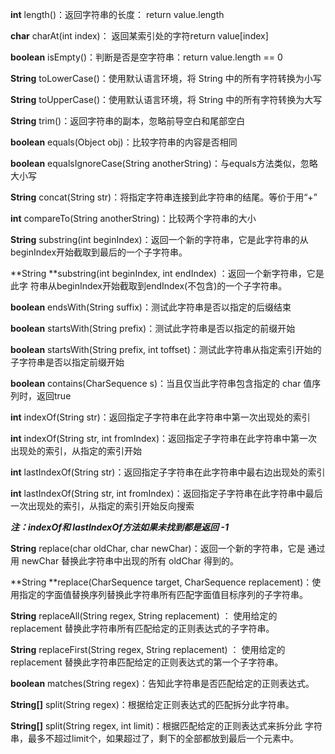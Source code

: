 **int** length()：返回字符串的长度： return value.length

**char** charAt(int index)： 返回某索引处的字符return value[index]

**boolean** isEmpty()：判断是否是空字符串：return value.length == 0 

**String** toLowerCase()：使用默认语言环境，将 String 中的所有字符转换为小写 

**String** toUpperCase()：使用默认语言环境，将 String 中的所有字符转换为大写 

**String** trim()：返回字符串的副本，忽略前导空白和尾部空白 

**boolean** equals(Object obj)：比较字符串的内容是否相同 

**boolean** equalsIgnoreCase(String anotherString)：与equals方法类似，忽略大小写 

**String** concat(String str)：将指定字符串连接到此字符串的结尾。等价于用“+” 

**int** compareTo(String anotherString)：比较两个字符串的大小

**String** substring(int beginIndex)：返回一个新的字符串，它是此字符串的从 beginIndex开始截取到最后的一个子字符串。

**String **substring(int beginIndex, int endIndex) ：返回一个新字符串，它是此字 符串从beginIndex开始截取到endIndex(不包含)的一个子字符串。

**boolean** endsWith(String suffix)：测试此字符串是否以指定的后缀结束 

**boolean** startsWith(String prefix)：测试此字符串是否以指定的前缀开始 

**boolean** startsWith(String prefix, int toffset)：测试此字符串从指定索引开始的子字符串是否以指定前缀开始

**boolean** contains(CharSequence s)：当且仅当此字符串包含指定的 char 值序列时，返回true 

**int** indexOf(String str)：返回指定子字符串在此字符串中第一次出现处的索引 

**int** indexOf(String str, int fromIndex)：返回指定子字符串在此字符串中第一次出现处的索引，从指定的索引开始 

**int** lastIndexOf(String str)：返回指定子字符串在此字符串中最右边出现处的索引 

**int** lastIndexOf(String str, int fromIndex)：返回指定子字符串在此字符串中最后 一次出现处的索引，从指定的索引开始反向搜索 

***注：indexOf和 lastIndexOf方法如果未找到都是返回 -1***

**String** replace(char oldChar, char newChar)：返回一个新的字符串，它是 通过用 newChar 替换此字符串中出现的所有 oldChar 得到的。

**String **replace(CharSequence target, CharSequence replacement)：使 用指定的字面值替换序列替换此字符串所有匹配字面值目标序列的子字符串。

**String** replaceAll(String regex, String replacement) ： 使用给定的 replacement 替换此字符串所有匹配给定的正则表达式的子字符串。

**String** replaceFirst(String regex, String replacement) ： 使用给定的 replacement 替换此字符串匹配给定的正则表达式的第一个子字符串。

**boolean** matches(String regex)：告知此字符串是否匹配给定的正则表达式。

**String[]** split(String regex)：根据给定正则表达式的匹配拆分此字符串。

**String[]** split(String regex, int limit)：根据匹配给定的正则表达式来拆分此 字符串，最多不超过limit个，如果超过了，剩下的全部都放到最后一个元素中。